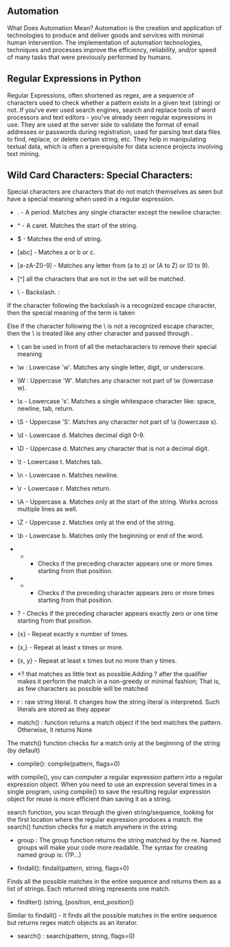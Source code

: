 ## Automation

What Does Automation Mean? 
Automation is the creation and application of technologies to produce and deliver goods and services with minimal human intervention. The implementation of automation technologies, techniques and processes improve the efficiency, reliability, and/or speed of many tasks that were previously performed by humans.

## Regular Expressions in Python

Regular Expressions, often shortened as regex, are a sequence of characters used to check whether a pattern exists in a given text (string) or not. If you've ever used search engines, search and replace tools of word processors and text editors - you've already seen regular expressions in use. They are used at the server side to validate the format of email addresses or passwords during registration, used for parsing text data files to find, replace, or delete certain string, etc. They help in manipulating textual data, which is often a prerequisite for data science projects involving text mining.

## Wild Card Characters: Special Characters:
Special characters are characters that do not match themselves as seen but have a special meaning when used in a regular expression.

* . - A period. Matches any single character except the newline character.

* ^ - A caret. Matches the start of the string.

* $ - Matches the end of string.

* [abc] - Matches a or b or c.

* [a-zA-Z0-9] - Matches any letter from (a to z) or (A to Z) or (0 to 9).

* [^] all the characters that are not in the set will be matched.

* \ - Backslash. :

If the character following the backslash is a recognized escape character, then the special meaning of the term is taken

Else if the character following the \ is not a recognized escape character, then the \ is treated like any other character and passed through .


* \ can be used in front of all the metacharacters to remove their special meaning

* \w : Lowercase 'w'. Matches any single letter, digit, or underscore.

* \W : Uppercase 'W'. Matches any character not part of \w (lowercase w).

* \s - Lowercase 's'. Matches a single whitespace character like: space, newline, tab, return.

* \S - Uppercase 'S'. Matches any character not part of \s (lowercase s).

* \d - Lowercase d. Matches decimal digit 0-9.

* \D - Uppercase d. Matches any character that is not a decimal digit.

* \t - Lowercase t. Matches tab.

* \n - Lowercase n. Matches newline.

* \r - Lowercase r. Matches return.

* \A - Uppercase a. Matches only at the start of the string. Works across multiple lines as well.

* \Z - Uppercase z. Matches only at the end of the string.

* \b - Lowercase b. Matches only the beginning or end of the word.

* + - Checks if the preceding character appears one or more times starting from that position.

* * - Checks if the preceding character appears zero or more times starting from that position.

* ? - Checks if the preceding character appears exactly zero or one time starting from that position.

* {x} - Repeat exactly x number of times.

* {x,} - Repeat at least x times or more.

* {x, y} - Repeat at least x times but no more than y times.

* *? that matches as little text as possible.Adding ? after the qualifier makes it perform the match in a non-greedy or minimal fashion; That is, as few characters as possible will be matched

* r :
raw string literal. It changes how the string literal is interpreted. Such literals are stored as they appear

* match() :
function returns a match object if the text matches the pattern. Otherwise, it returns None

The match() function checks for a match only at the beginning of the string (by default)

* compile():
compile(pattern, flags=0)

with compile(), you can computer a regular expression pattern into a regular expression object. When you need to use an expression several times in a single program, using compile() to save the resulting regular expression object for reuse is more efficient than saving it as a string.


search function, you scan through the given string/sequence, looking for the first location where the regular expression produces a match. the search() function checks for a match anywhere in the string.

* group :
The group function returns the string matched by the re. Named groups will make your code more readable. The syntax for creating named group is: (?P<name>...)

* findall():
findall(pattern, string, flags=0)

Finds all the possible matches in the entire sequence and returns them as a list of strings. Each returned string represents one match.

* finditer()
(string, [position, end_position])

Similar to findall() - it finds all the possible matches in the entire sequence but returns regex match objects as an iterator.

* search() :
search(pattern, string, flags=0)